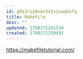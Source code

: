 ```yaml
---
id: g9s2riy8xmc5x2vznaqho7q
title: Makefile
desc: ""
updated: 1708371261534
created: 1708371250492
---
```


https://makefiletutorial.com/

